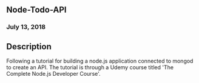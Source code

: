 ## Node-Todo-API
### July 13, 2018

## Description

Following a tutorial for building a node.js application connected to mongod to create an API. The tutorial is through a Udemy course titled 'The Complete Node.js Developer Course'.

